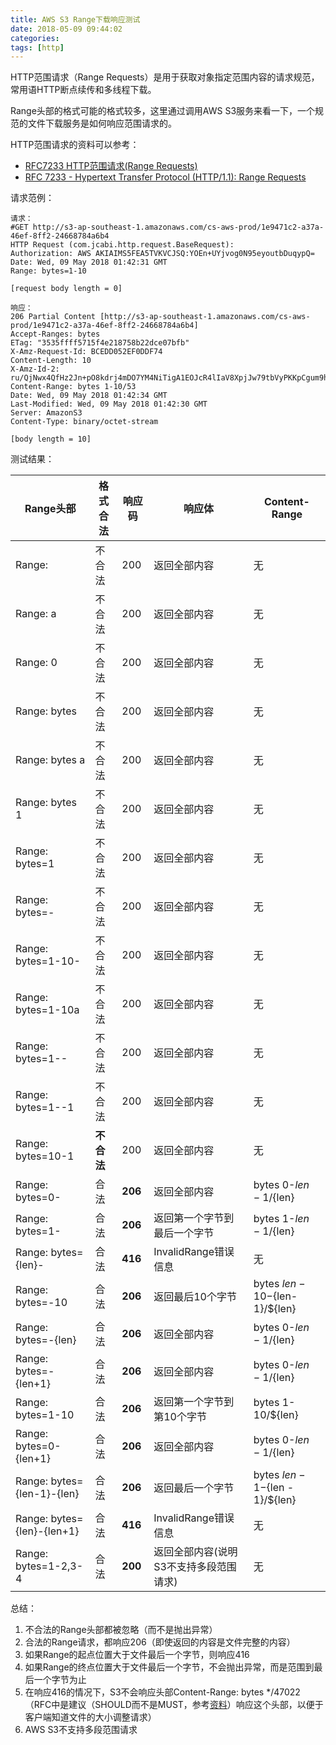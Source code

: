 ```yaml
---
title: AWS S3 Range下载响应测试
date: 2018-05-09 09:44:02
categories:
tags: [http]
---
```


HTTP范围请求（Range Requests）是用于获取对象指定范围内容的请求规范，常用语HTTP断点续传和多线程下载。

Range头部的格式可能的格式较多，这里通过调用AWS S3服务来看一下，一个规范的文件下载服务是如何响应范围请求的。

HTTP范围请求的资料可以参考：

- [RFC7233 HTTP范围请求(Range Requests)](https://blog.csdn.net/u012062760/article/details/77096479)
- [RFC 7233 - Hypertext Transfer Protocol (HTTP/1.1): Range Requests](https://tools.ietf.org/html/rfc7233)

<!-- more -->

请求范例：

```
请求：
#GET http://s3-ap-southeast-1.amazonaws.com/cs-aws-prod/1e9471c2-a37a-46ef-8ff2-24668784a6b4
HTTP Request (com.jcabi.http.request.BaseRequest):
Authorization: AWS AKIAIMS5FEA5TVKVCJSQ:YOEn+UYjvog0N95eyoutbDuqypQ=
Date: Wed, 09 May 2018 01:42:31 GMT
Range: bytes=1-10

[request body length = 0]

响应：
206 Partial Content [http://s3-ap-southeast-1.amazonaws.com/cs-aws-prod/1e9471c2-a37a-46ef-8ff2-24668784a6b4]
Accept-Ranges: bytes
ETag: "3535ffff5715f4e218758b22dce07bfb"
X-Amz-Request-Id: BCEDD052EF0DDF74
Content-Length: 10
X-Amz-Id-2: ru/QjNwx4QfHz2Jn+pO8kdrj4mDO7YM4NiTigA1EOJcR4lIaV8XpjJw79tbVyPKKpCgum9htdYM=
Content-Range: bytes 1-10/53
Date: Wed, 09 May 2018 01:42:34 GMT
Last-Modified: Wed, 09 May 2018 01:42:30 GMT
Server: AmazonS3
Content-Type: binary/octet-stream

[body length = 10]
```

测试结果：

| Range头部                  |  格式合法  |响应码       | 响应体                     |  Content-Range                 |
|----------------------------|----------|------------|----------------------------|--------------------------------|
| Range:                     | 不合法    |   200      |  返回全部内容               | 无                             |
| Range: a                   | 不合法    |   200      |  返回全部内容               | 无                             |
| Range: 0                   | 不合法    |   200      |  返回全部内容               | 无                             |
| Range: bytes               | 不合法    |   200      |  返回全部内容               | 无                             |
| Range: bytes a             | 不合法    |   200      |  返回全部内容               | 无                             |
| Range: bytes 1             | 不合法    |   200      |  返回全部内容               | 无                             |
| Range: bytes=1             | 不合法    |   200      |  返回全部内容               | 无                             |
| Range: bytes=-             | 不合法    |   200      |  返回全部内容               | 无                             |
| Range: bytes=1-10-         | 不合法    |   200      |  返回全部内容               | 无                             |
| Range: bytes=1-10a         | 不合法    |   200      |  返回全部内容               | 无                             |
| Range: bytes=1--           | 不合法    |   200      |  返回全部内容               | 无                             |
| Range: bytes=1--1          | 不合法    |   200      |  返回全部内容               | 无                             |
| Range: bytes=10-1          | **不合法**|   200      |  返回全部内容               | 无                             |
| Range: bytes=0-            | 合法      | **206**    |  返回全部内容               | bytes 0-${len-1}/${len}        |
| Range: bytes=1-            | 合法      | **206**    |  返回第一个字节到最后一个字节 | bytes 1-${len-1}/${len}        |
| Range: bytes={len}-        | 合法      | **416**    |  InvalidRange错误信息       | 无                              |
| Range: bytes=-10           | 合法      | **206**    |  返回最后10个字节           | bytes ${len-10}-${len-1}/${len} |
| Range: bytes=-{len}        | 合法      | **206**    |  返回全部内容               | bytes 0-${len-1}/${len}        |
| Range: bytes=-{len+1}      | 合法      | **206**    |  返回全部内容               | bytes 0-${len-1}/${len}        |
| Range: bytes=1-10          | 合法      | **206**    |  返回第一个字节到第10个字节  | bytes 1-10/${len}               |
| Range: bytes=0-{len+1}     | 合法      | **206**    |  返回全部内容               |bytes 0-${len-1}/${len}           |
| Range: bytes={len-1}-{len} | 合法      | **206**    |  返回最后一个字节            |bytes ${len - 1}-${len - 1}/${len} |
| Range: bytes={len}-{len+1} | 合法      | **416**    | InvalidRange错误信息       |  无                                 |
| Range: bytes=1-2,3-4       | 合法      | **200**    | 返回全部内容(说明S3不支持多段范围请求)  | 无                        |


总结：
1. 不合法的Range头部都被忽略（而不是抛出异常）
2. 合法的Range请求，都响应206（即使返回的内容是文件完整的内容）
3. 如果Range的起点位置大于文件最后一个字节，则响应416
4. 如果Range的终点位置大于文件最后一个字节，不会抛出异常，而是范围到最后一个字节为止
5. 在响应416的情况下，S3不会响应头部Content-Range: bytes */47022（RFC中是建议（SHOULD而不是MUST，参考[资料](https://tools.ietf.org/html/rfc7233#section-4.4)）响应这个头部，以便于客户端知道文件的大小调整请求）
6. AWS S3不支持多段范围请求